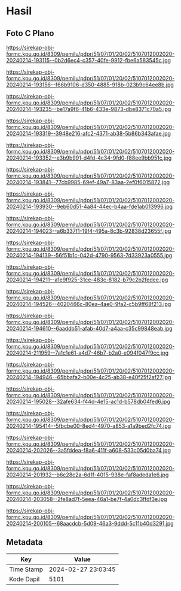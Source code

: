 # Hasil

## Foto C Plano

https://sirekap-obj-formc.kpu.go.id/8309/pemilu/pdpr/51/07/01/20/02/5107012002020-20240214-193115--0b2d6ec4-c357-40fe-9912-fbe6a583545c.jpg

https://sirekap-obj-formc.kpu.go.id/8309/pemilu/pdpr/51/07/01/20/02/5107012002020-20240214-193156--f66b9106-d350-4885-918b-023b9c64ee8b.jpg

https://sirekap-obj-formc.kpu.go.id/8309/pemilu/pdpr/51/07/01/20/02/5107012002020-20240214-193235--be17a9f6-41b6-433e-9873-dbe8371c70a5.jpg

https://sirekap-obj-formc.kpu.go.id/8309/pemilu/pdpr/51/07/01/20/02/5107012002020-20240214-193319--3948e216-afc2-4371-ab38-5b86b343afae.jpg

https://sirekap-obj-formc.kpu.go.id/8309/pemilu/pdpr/51/07/01/20/02/5107012002020-20240214-193352--e3b9b991-d4fd-4c34-9fd0-f88ee9bb951c.jpg

https://sirekap-obj-formc.kpu.go.id/8309/pemilu/pdpr/51/07/01/20/02/5107012002020-20240214-193841--77cb9985-69ef-49a7-83aa-2ef0f6015872.jpg

https://sirekap-obj-formc.kpu.go.id/8309/pemilu/pdpr/51/07/01/20/02/5107012002020-20240214-193930--9eb60d51-4a84-44ec-b4aa-fde1ab013996.jpg

https://sirekap-obj-formc.kpu.go.id/8309/pemilu/pdpr/51/07/01/20/02/5107012002020-20240214-194023--a6b337f1-19f4-495a-8c3b-92838d23655f.jpg

https://sirekap-obj-formc.kpu.go.id/8309/pemilu/pdpr/51/07/01/20/02/5107012002020-20240214-194139--56f51b1c-042d-4790-9563-7d33923a0555.jpg

https://sirekap-obj-formc.kpu.go.id/8309/pemilu/pdpr/51/07/01/20/02/5107012002020-20240214-194211--a1e9f925-31ce-483c-8182-b79c2b2fedee.jpg

https://sirekap-obj-formc.kpu.go.id/8309/pemilu/pdpr/51/07/01/20/02/5107012002020-20240214-194526--4020466c-80ea-4ae0-9fa2-c5b9ff68f213.jpg

https://sirekap-obj-formc.kpu.go.id/8309/pemilu/pdpr/51/07/01/20/02/5107012002020-20240214-194610--6aaddb51-afab-40d7-a4aa-c35c99848eab.jpg

https://sirekap-obj-formc.kpu.go.id/8309/pemilu/pdpr/51/07/01/20/02/5107012002020-20240214-211959--7a1c1e61-a4d7-46b7-b2a0-e094f047f9cc.jpg

https://sirekap-obj-formc.kpu.go.id/8309/pemilu/pdpr/51/07/01/20/02/5107012002020-20240214-194946--65bbafa2-b00e-4c25-ab38-e40f25f2af27.jpg

https://sirekap-obj-formc.kpu.go.id/8309/pemilu/pdpr/51/07/01/20/02/5107012002020-20240214-195028--32afe634-f44d-4e15-ac1d-b578db04fed6.jpg

https://sirekap-obj-formc.kpu.go.id/8309/pemilu/pdpr/51/07/01/20/02/5107012002020-20240214-195414--5fbcbe00-8ed4-4970-a853-a1a9bed2fc74.jpg

https://sirekap-obj-formc.kpu.go.id/8309/pemilu/pdpr/51/07/01/20/02/5107012002020-20240214-202026--3a5fddea-f8a6-411f-a608-533c05d0ba74.jpg

https://sirekap-obj-formc.kpu.go.id/8309/pemilu/pdpr/51/07/01/20/02/5107012002020-20240214-201932--b6c28c2a-6d1f-4015-938e-faf8adeda1e6.jpg

https://sirekap-obj-formc.kpu.go.id/8309/pemilu/pdpr/51/07/01/20/02/5107012002020-20240214-203058--2fe8ad7f-5eea-46a1-be7f-4a0dc3ffdf3e.jpg

https://sirekap-obj-formc.kpu.go.id/8309/pemilu/pdpr/51/07/01/20/02/5107012002020-20240214-200105--68aacdcb-5d09-46a3-9ddd-5c11b40d3291.jpg


## Metadata

| Key        | Value               |
| ---------- | ------------------- |
| Time Stamp | 2024-02-27 23:03:45 |
| Kode Dapil | 5101                |



